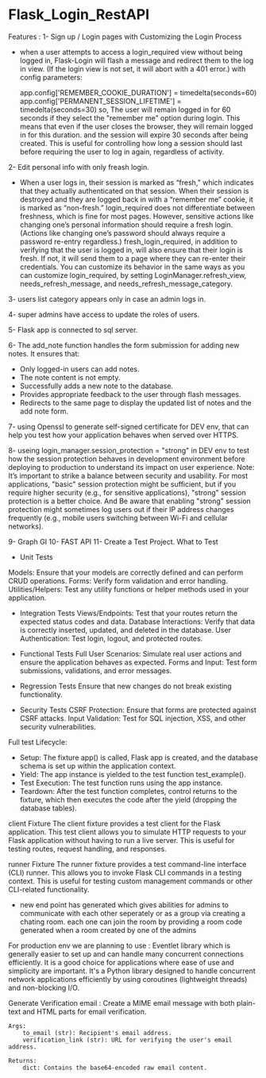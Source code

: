 # Flask_Login_RestAPI

Features : 
1- Sign up / Login pages with Customizing the Login Process 
  - when a user attempts to access a login_required view without being logged in, Flask-Login will flash a message and redirect them to the log in view. (If the login view is not set, it will abort with a 401 error.)
  with config parameters: 
        
    app.config['REMEMBER_COOKIE_DURATION'] = timedelta(seconds=60) 
    app.config['PERMANENT_SESSION_LIFETIME'] = timedelta(seconds=30)
    so, The user will remain logged in for 60 seconds if they select the "remember me" option during login. This means that even if the user closes the browser, they will remain logged in for this duration.
    and the session will expire 30 seconds after being created. This is useful for controlling how long a session should last before requiring the user to log in again, regardless of activity.


2- Edit personal info with only freash login.
 -  When a user logs in, their session is marked as “fresh,” which indicates that they actually authenticated on that session. When their session is destroyed and they are logged back in with a “remember me” cookie, it is marked as “non-fresh.” login_required does not differentiate between freshness, which is fine for most pages. However, sensitive actions like changing one’s personal information should require a fresh login. (Actions like changing one’s password should always require a password re-entry regardless.)
  fresh_login_required, in addition to verifying that the user is logged in, will also ensure that their login is fresh. If not, it will send them to a page where they can re-enter their credentials. You can customize its behavior in the same ways as you can customize login_required, by setting LoginManager.refresh_view, needs_refresh_message, and needs_refresh_message_category.

3- users list category appears only in case an admin logs in.

4- super admins have access to update the roles of users.

5- Flask app is connected to sql server.

6- The add_note function handles the form submission for adding new notes. It ensures that:

 - Only logged-in users can add notes.
 - The note content is not empty.
 - Successfully adds a new note to the database.
 - Provides appropriate feedback to the user through flash messages.
 - Redirects to the same page to display the updated list of notes and the add note form. 

 7- using Openssl to generate self-signed certificate for DEV env, that can help you test how your application behaves when served over HTTPS. 

 8- useing  login_manager.session_protection = "strong" in DEV env to test how the session protection behaves in development environment before deploying to production to understand its impact on user experience.
 Note: It’s important to strike a balance between security and usability. For most applications, "basic" session protection might be sufficient, but if you require higher security (e.g., for sensitive applications), "strong" session protection is a better choice. And Be aware that enabling "strong" session protection might sometimes log users out if their IP address changes frequently (e.g., mobile users switching between Wi-Fi and cellular networks).

 9- Graph GI
 10- FAST API
 11- Create a Test Project.
 What to Test
- Unit Tests

Models: Ensure that your models are correctly defined and can perform CRUD operations.
Forms: Verify form validation and error handling.
Utilities/Helpers: Test any utility functions or helper methods used in your application.


- Integration Tests
Views/Endpoints: Test that your routes return the expected status codes and data.
Database Interactions: Verify that data is correctly inserted, updated, and deleted in the database.
User Authentication: Test login, logout, and protected routes.


- Functional Tests
Full User Scenarios: Simulate real user actions and ensure the application behaves as expected.
Forms and Input: Test form submissions, validations, and error messages.


- Regression Tests
Ensure that new changes do not break existing functionality.


- Security Tests
CSRF Protection: Ensure that forms are protected against CSRF attacks.
Input Validation: Test for SQL injection, XSS, and other security vulnerabilities.

Full test Lifecycle:
- Setup: The fixture app() is called, Flask app is created, and the database schema is set up within the application context.
- Yield: The app instance is yielded to the test function test_example().
- Test Execution: The test function runs using the app instance.
- Teardown: After the test function completes, control returns to the fixture, which then executes the code after the yield (dropping the database tables).

client Fixture
The client fixture provides a test client for the Flask application. This test client allows you to simulate HTTP requests to your Flask application without having to run a live server. This is useful for testing routes, request handling, and responses.

runner Fixture
The runner fixture provides a test command-line interface (CLI) runner. This allows you to invoke Flask CLI commands in a testing context. This is useful for testing custom management commands or other CLI-related functionality.

- new end point has generated which gives abilities for admins to communicate with each other seperately or as a group via creating a chating room.
each one can join the room by providing a room code generated when a room created by one of the admins

For production env we are planning to use : 
Eventlet library which is generally easier to set up and can handle many concurrent connections efficiently. It is a good choice for applications where ease of use and simplicity are important.
It's a Python library designed to handle concurrent network applications efficiently by using coroutines (lightweight threads) and non-blocking I/O.




Generate Verification email :
   Create a MIME email message with both plain-text and HTML parts for email verification.

    Args:
        to_email (str): Recipient's email address.
        verification_link (str): URL for verifying the user's email address.

    Returns:
        dict: Contains the base64-encoded raw email content.